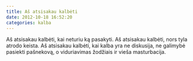 ```yaml
---
title: Aš atsisakau kalbėti
date: 2012-10-18 16:52:20
categories: kalba
---
```


Aš atsisakau kalbėti, kai neturiu ką pasakyti. Aš atsisakau kalbėti, nors tyla atrodo keista. Aš atsisakau kalbėti, kai kalba yra ne diskusija, ne galimybė pasiekti pašnekovą, o viduriavimas žodžiais ir vieša masturbacija.
